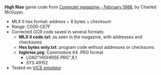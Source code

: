 **High Rise** game code from [Compute! magazine - February 1986](https://archive.org/details/1986-02-compute-magazine/page/n50/), by Charled McGuyer.
* MLX II hex format: address + 8 bytes + checksum
* Range: C000-CE7F
* Corrected OCR code saved in several formats:
  * **MLX II code.txt**: as seen in the magazine, with addresses and checksums
  * **Hex bytes only.txt**: program code without addresses or checksums
  * **highrise.prg**: Commodore 64 .PRG format
    * LOAD"HIGHRISE.PRG",8,1
    * SYS 49152
* Tested on [VICE emulator](https://vice-emu.sourceforge.io/)
